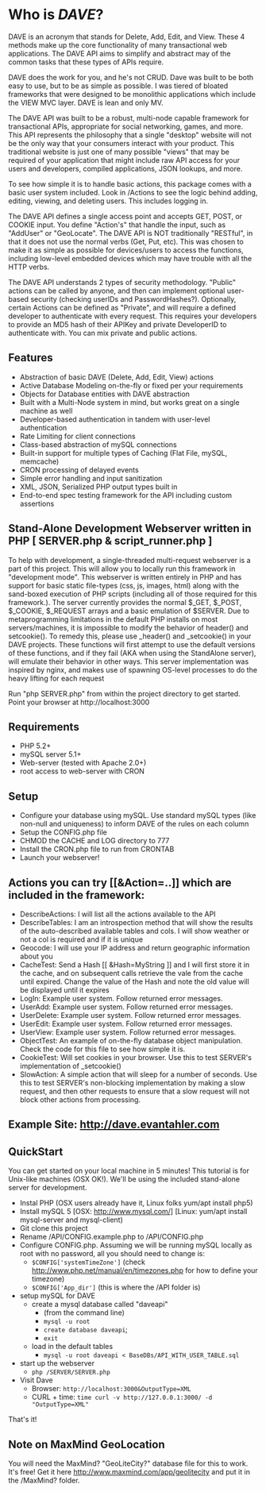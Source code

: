 Who is _DAVE_?
============

DAVE is an acronym that stands for Delete, Add, Edit, and View. These 4 methods make up the core functionality of many transactional web applications. The DAVE API aims to simplify and abstract may of the common tasks that these types of APIs require.

DAVE does the work for you, and he's not CRUD.  Dave was built to be both easy to use, but to be as simple as possible.  I was tiered of bloated frameworks that were designed to be monolithic applications which include the VIEW MVC layer. DAVE is lean and only MV.

The DAVE API was built to be a robust, multi-node capable framework for transactional APIs, appropriate for social networking, games, and more. This API represents the philosophy that a single "desktop" website will not be the only way that your consumers interact with your product. This traditional website is just one of many possible "views" that may be required of your application that might include raw API access for your users and developers, compiled applications, JSON lookups, and more.

To see how simple it is to handle basic actions, this package comes with a basic user system included. Look in /Actions to see the logic behind adding, editing, viewing, and deleting users. This includes logging in.

The DAVE API defines a single access point and accepts GET, POST, or COOKIE input. You define "Action's" that handle the input, such as "AddUser" or "GeoLocate". The DAVE API is NOT traditionally "RESTful", in that it does not use the normal verbs (Get, Put, etc). This was chosen to make it as simple as possible for devices/users to access the functions, including low-level embedded devices which may have trouble with all the HTTP verbs.

The DAVE API understands 2 types of security methodology. "Public" actions can be called by anyone, and then can implement optional user-based security (checking userIDs and PasswordHashes?). Optionally, certain Actions can be defined as "Private", and will require a defined developer to authenticate with every request. This requires your developers to provide an MD5 hash of their APIKey and private DeveloperID to authenticate with. You can mix private and public actions.

Features
--------
* Abstraction of basic DAVE (Delete, Add, Edit, View) actions
* Active Database Modeling on-the-fly or fixed per your requirements
* Objects for Database entities with DAVE abstraction
* Built with a Multi-Node system in mind, but works great on a single machine as well
* Developer-based authentication in tandem with user-level authentication
* Rate Limiting for client connections
* Class-based abstraction of mySQL connections
* Built-in support for multiple types of Caching (Flat File, mySQL, memcache)
* CRON processing of delayed events
* Simple error handling and input sanitization
* XML, JSON, Serialized PHP output types built in
* End-to-end spec testing framework for the API including custom assertions

Stand-Alone Development Webserver written in PHP [ SERVER.php & script_runner.php ]
-----------------------------------------------------------------------------------
To help with development, a single-threaded multi-request webserver is a part of this project.  This will allow you to locally run this framework in "development mode".  This webserver is written entirely in PHP and has support for basic static file-types (css, js, images, html) along with the sand-boxed execution of PHP scripts (including all of those required for this framework.).  The server currently provides the normal $_GET, $_POST, $_COOKIE, $_REQUEST arrays and a basic emulation of $SERVER.  Due to metaprogramming limitations in the default PHP installs on most servers/machines, it is impossible to modify the behavior of header() and setcookie().  To remedy this, please use _header() and _setcookie() in your DAVE projects.  These functions will first attempt to use the default versions of these functions, and if they fail (AKA when using the StandAlone server), will emulate their behavior in other ways.  This server implementation was inspired by nginx, and makes use of spawning OS-level processes to do the heavy lifting for each request

Run "php SERVER.php" from within the project directory to get started.  Point your browser at http://localhost:3000 

Requirements
------------
* PHP 5.2+
* mySQL server 5.1+
* Web-server (tested with Apache 2.0+)
* root access to web-server with CRON

Setup
-----
* Configure your database using mySQL.  Use standard mySQL types (like non-null and uniqueness) to inform DAVE of the rules on each column
* Setup the CONFIG.php file
* CHMOD the CACHE and LOG directory to 777
* Install the CRON.php file to run from CRONTAB
* Launch your webserver!

Actions you can try [[&Action=..]] which are included in the framework:
-----------------------------------------------------------------------
* DescribeActions: I will list all the actions available to the API
* DescribeTables: I am an introspection method that will show the results of the auto-described available tables and cols.  I will show weather or not a col is required and if it is unique
* Geocode: I will use your IP address and return geographic information about you
* CacheTest: Send a Hash [[ &Hash=MyString ]] and I will first store it in the cache, and on subsequent calls retrieve the vale from the cache until expired.  Change the value of the Hash and note the old value will be displayed until it expires
* LogIn: Example user system.  Follow returned error messages.
* UserAdd: Example user system.  Follow returned error messages.
* UserDelete: Example user system.  Follow returned error messages.
* UserEdit: Example user system.  Follow returned error messages.
* UserView: Example user system.  Follow returned error messages.
* ObjectTest: An example of on-the-fly database object manipulation.  Check the code for this file to see how simple it is.
* CookieTest: Will set cookies in your browser.  Use this to test SERVER's implementation of _setcookie()
* SlowAction: A simple action that will sleep for a number of seconds.  Use this to test SERVER's non-blocking implementation by making a slow request, and then other requests to ensure that a slow request will not block other actions from processing.
	
Example Site: http://dave.evantahler.com
----------------------------------------

QuickStart
----------
You can get started on your local machine in 5 minutes!  This tutorial is for Unix-like machines (OSX OK!).  We'll be using the included stand-alone server for development. 
* Instal PHP (OSX users already have it, Linux folks yum/apt install php5)
* Install mySQL 5 [OSX: http://www.mysql.com/] [Linux: yum/apt install mysql-server and mysql-client)
* Git clone this project
* Rename /API/CONFIG.example.php to /API/CONFIG.php
* Configure CONFIG.php.  Assuming we will be running mySQL locally as root with no password, all you should need to change is:
  * `$CONFIG['systemTimeZone']`  (check http://www.php.net/manual/en/timezones.php for how to define your timezone)
  * `$CONFIG['App_dir']`  (this is where the /API folder is)
* setup mySQL for DAVE
  * create a mysql database called "daveapi"
    * (from the command line)
    * `mysql -u root`
    * `create database daveapi`;
    * `exit`
  * load in the default tables
    * `mysql -u root daveapi < BaseDBs/API_WITH_USER_TABLE.sql`
* start up the webserver 
  * `php /SERVER/SERVER.php`
* Visit Dave
  * Browser: `http://localhost:3000&OutputType=XML`
  * CURL + time: `time curl -v http://127.0.0.1:3000/ -d "OutputType=XML"`

That's it!

Note on MaxMind GeoLocation
---------------------------
You will need the MaxMind? "GeoLiteCity?" database file for this to work. It's free! Get it here http://www.maxmind.com/app/geolitecity and put it in the /MaxMind? folder.
